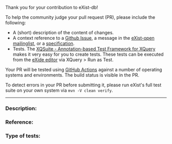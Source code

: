 Thank you for your contribution to eXist-db! 

To help the community judge your pull request (PR), please include the following:

- A (short) description of the content of changes.
- A context reference to a [Github Issue](https://github.com/eXist-db/exist/issues), a message in the [eXist-open mailinglist](http://exist-open.markmail.org), or a [specification](https://www.w3.org/TR/xquery-31/).
- Tests. The [XQSuite - Annotation-based Test Framework for XQuery](http://exist-db.org/exist/apps/doc/xqsuite.xml) makes it very easy for you to create tests. These tests can be executed from the [eXide editor](http://exist-db.org/exist/apps/eXide/index.html) via XQuery > Run as Test.

Your PR will be tested using [GitHub Actions](https://github.com/eXist-db/exist/actions) against a number of operating systems and environments. The build status is visible in the PR. 

To detect errors in your PR before submitting it, please run eXist's full test suite on your own system via `mvn -V clean verify`.

------

### Description:

### Reference:

### Type of tests:
